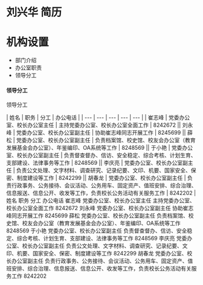 # 刘兴华 简历

# 机构设置
- 部门介绍
- 办公室职责
- 领导分工

#### 领导分工
领导分工

| 姓名 | 职务 | 分工 | 办公电话 |
| --- | --- | --- | --- | --- |
| 崔志峰 | 党委办公室、校长办公室主任 | 主持党委办公室、校长办公室全面工作 | 8242672 || 刘永峰 | 党委办公室、校长办公室副主任 | 协助崔志峰同志开展工作 | 8245699 || 薛松 | 党委办公室、校长办公室副主任 | 负责档案馆、校史馆、校友会办公室（教育发展基金会办公室）、年鉴编印、OA系统等工作 | 8248569 || 于小艳 | 党委办公室、校长办公室副主任 | 负责督查督办、信访、安全稳定、综合考核、计划生育、支部建设、法律事务等工作 | 8248569 || 李庆亮 | 党委办公室、校长办公室副主任 | 负责公文处理、文字材料、调查研究、记录纪要、文印、机要、国家安全、保密、制度建设等工作 | 8242299 || 胡春龙 | 党委办公室、校长办公室副主任 | 负责行政事务、公务接待、会议活动、公务用车、固定资产、值班安排、综合治理、信息报送、信息公开、收发等工作，负责校长公务活动有关服务工作 | 8242202 |
姓名
职务
分工
办公电话
崔志峰
党委办公室、校长办公室主任
主持党委办公室、校长办公室全面工作
8242672
刘永峰
党委办公室、校长办公室副主任
协助崔志峰同志开展工作
8245699
薛松
党委办公室、校长办公室副主任
负责档案馆、校史馆、校友会办公室（教育发展基金会办公室）、年鉴编印、OA系统等工作
8248569
于小艳
党委办公室、校长办公室副主任
负责督查督办、信访、安全稳定、综合考核、计划生育、支部建设、法律事务等工作
8248569
李庆亮
党委办公室、校长办公室副主任
负责公文处理、文字材料、调查研究、记录纪要、文印、机要、国家安全、保密、制度建设等工作
8242299
胡春龙
党委办公室、校长办公室副主任
负责行政事务、公务接待、会议活动、公务用车、固定资产、值班安排、综合治理、信息报送、信息公开、收发等工作，负责校长公务活动有关服务工作
8242202
